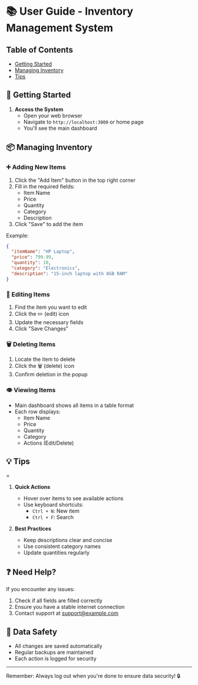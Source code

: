 # 📚 User Guide - Inventory Management System

## Table of Contents
- [Getting Started](#getting-started)
- [Managing Inventory](#managing-inventory)
- [Tips](#tips)

## 🚀 Getting Started

1. **Access the System**
   - Open your web browser
   - Navigate to `http://localhost:3000` or home page
   - You'll see the main dashboard

## 📦 Managing Inventory

### ➕ Adding New Items
1. Click the "Add Item" button in the top right corner
2. Fill in the required fields:
   - Item Name
   - Price
   - Quantity
   - Category
   - Description
3. Click "Save" to add the item

Example:
```json
{
  "itemName": "HP Laptop",
  "price": 799.99,
  "quantity": 10,
  "category": "Electronics",
  "description": "15-inch laptop with 8GB RAM"
}
```

### 📝 Editing Items
1. Find the item you want to edit
2. Click the ✏️ (edit) icon
3. Update the necessary fields
4. Click "Save Changes"

### 🗑️ Deleting Items
1. Locate the item to delete
2. Click the 🗑️ (delete) icon
3. Confirm deletion in the popup

### 👁️ Viewing Items
- Main dashboard shows all items in a table format
- Each row displays:
  - Item Name
  - Price
  - Quantity
  - Category
  - Actions (Edit/Delete)



## 💡 Tips
=

1. **Quick Actions**
   - Hover over items to see available actions
   - Use keyboard shortcuts:
     - `Ctrl + N`: New item
     - `Ctrl + F`: Search

2. **Best Practices**
   - Keep descriptions clear and concise
   - Use consistent category names
   - Update quantities regularly

## ❓ Need Help?

If you encounter any issues:
1. Check if all fields are filled correctly
2. Ensure you have a stable internet connection
3. Contact support at support@example.com

## 🔐 Data Safety

- All changes are saved automatically
- Regular backups are maintained
- Each action is logged for security

---

Remember: Always log out when you're done to ensure data security! 🔒